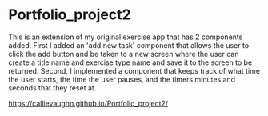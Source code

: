 # Portfolio_project2
This is an extension of my original exercise app that has 2 components added. First I added an 'add new task' component that allows the user to click the add button and be taken to a new screen where the user can create a title name and exercise type name and save it to the screen to be returned. Second, I implemented a component that keeps track of what time the user starts, the time the user pauses, and the timers minutes and seconds that they reset at.

https://callievaughn.github.io/Portfolio_project2/
